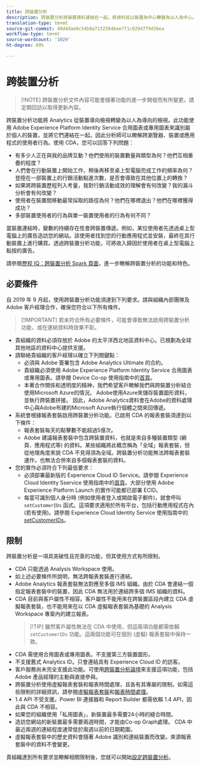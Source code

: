 ```yaml
---
title: 跨裝置分析
description: 跨裝置分析將裝置資料連結在一起，將資料從以裝置為中心轉變為以人為中心。
translation-type: tm+mt
source-git-commit: 40d4dae0c54b8a71325846ae7f1c02947f9d36ea
workflow-type: tm+mt
source-wordcount: '1029'
ht-degree: 89%

---
```



# 跨裝置分析

>[!NOTE] 跨裝置分析文件內容可能會隨著功能的進一步開發而有所變更。請定期回訪以取得更新內容。

跨裝置分析功能將 Analytics 從裝置導向檢視轉變為以人為導向的檢視。此功能使用 Adobe Experience Platform Identity Service 合用圖表或專用圖表來識別屬於個人的裝置，並將它們連結在一起。因此分析師可以瞭解跨瀏覽器、裝置或應用程式的使用者行為。使用 CDA，您可以回答下列問題：

* 有多少人正在與我的品牌互動？他們使用的裝置數量與類型為何？他們互相重疊的程度？
* 人們會在行動裝置上開始工作，稍後再移至桌上型電腦完成工作的頻率為何？登陸在一部裝置上的行銷活動點進次數，是否會導致在其他位置上的轉換？
* 如果將跨裝置歷程列入考量，我對行銷活動成效的理解會有何改變？我的漏斗分析會有何改變？
* 使用者在裝置間移動最常採取的路徑為何？他們在哪裡退出？他們在哪裡獲得成功？
* 多部裝置使用者的行為與單一裝置使用者的行為有何不同？

當裝置連結時，變數的持續存在性會跨裝置傳遞。例如，某位使用者先透過桌上型電腦上的廣告造訪您的網站。該使用者找到您的行動應用程式並安裝，最終在其行動裝置上進行購買。透過跨裝置分析功能，可將收入歸因於使用者在桌上型電腦上點按的廣告。

請參閱[歷程 IQ：跨裝置分析 Spark 頁面](http://adobe.ly/aacda)，進一步瞭解跨裝置分析的功能和特色。

## 必要條件

自 2019 年 9 月起，使用跨裝置分析功能須達到下列要求。請與組織內部團隊及 Adobe 客戶經理合作，確保您符合以下所有條件。

>[!IMPORTANT] 若未符合所有必要條件，可能會導致無法啟用跨裝置分析功能，或在連結資料時效果不彰。

* 貴組織的資料必須存放於 Adobe 的太平洋西北地區資料中心。已規劃為全球其他地區的資料中心提供支援。
* 請聯絡貴組織的客戶經理以確立下列關鍵點：
   * 必須與 Adobe 簽署包含 Adobe Analytics Ultimate 的合約。
   * 貴組織必須使用 Adobe Experience Platform Identity Service 合用圖表或專用圖表。請參閱 Device Co-op 使用指南中的[首頁](https://docs.adobe.com/content/help/zh-Hant/device-co-op/using/home.html)。
   * 本著合作關係和透明度的精神，我們希望客戶瞭解我們與跨裝置分析結合使用Microsoft Azure的情況。 Adobe使用Azure來儲存裝置圖形資料，並執行跨裝置拼接。 因此，Adobe Analytics資料會在Adobe的資料處理中心與Adobe布建的Microsoft Azure執行個體之間來回傳遞。
* 系統會根據報表套裝啟用跨裝置分析功能。已啟用 CDA 的報表套裝須達到以下條件：
   * 報表套裝每天的點擊數不能超過5億次。
   * Adobe 建議報表套裝中包含跨裝置資料，也就是來自多種裝置類型 (網頁、應用程式等) 的資料。某些組織將此概念稱為「全域」報表套裝，但從地理角度來說 CDA 不見得須為全域。跨裝置分析功能無法跨報表套裝運作，也無法合併來自多個報表套裝的資料。
* 您的實作必須符合下列最低要求：
   * 必須部署最新版的 Experience Cloud ID Service。請參閱 Experience Cloud Identity Sservice 使用指南中的[首頁](https://docs.adobe.com/content/help/zh-Hant/id-service/using/home.html)。大部分使用 Adobe Experience Platform Launch 的實作可能都已部署 ECID。
   * 每當可識別個人身分時 (例如使用者登入或開啟電子郵件)，就會呼叫 `setCustomerIDs` 函式。這項要求適用於所有平台，包括行動應用程式在內 (若有使用)。請參閱 Experience Cloud Identity Service 使用指南中的 [setCustomerIDs](https://docs.adobe.com/content/help/zh-Hant/id-service/using/id-service-api/methods/setcustomerids.html)。

## 限制

跨裝置分析是一項具突破性且完善的功能，但其使用方式有所限制。

* CDA 只能透過 Analysis Workspace 使用。
* 如上述必要條件所說明，無法跨報表套裝進行連結。
* Adobe Analytics 報表套裝無法對應至多個 IMS 組織。由於 CDA 會連結一個指定報表套裝中的裝置，因此 CDA 無法用於連結跨多個 IMS 組織的資料。
* CDA 目前與客戶屬性不相容。客戶屬性不能用來在跨裝置區段內建立 CDA 虛擬報表套裝，也不能用來在以 CDA 虛擬報表套裝為基礎的 Analysis Workspace 專案內的建立報表。
   > [!TIP] 雖然客戶屬性無法在 CDA 中使用，但這兩項功能都需依賴 `setCustomerIDs` 功能。這兩個功能可在個別 (虛擬) 報表套裝中保持一致。
* CDA 需使用合用圖表或專用圖表。不支援第三方裝置圖形。
* 不支援舊式 Analytics ID。只會連結具有 Experience Cloud ID 的訪客。
* 客戶服務尚未完全支援此功能。可使用[跨裝置分析論壇](https://forums.adobe.com/community/experience-cloud/analytics-cloud/analytics/cross-device-analytics/overview)來支援這項功能，包括 Adobe 產品經理的主動與直接參與。
* 跨裝置分析使用虛擬報表套裝和報表時間處理，且各有其專屬的限制。如需這些限制的詳細資訊，請參閱[虛擬報表套裝](../vrs/vrs-about.md)和[報表時間處理](../vrs/vrs-report-time-processing.md)。
* 1.4 API 不受支援。Power BI 連接器和 Report Builder 都需依賴 1.4 API，因此與 CDA 不相容。
* 如果您的組織使用「私用圖表」，新裝置最多需要24小時的縫合時間。
* 造訪您網站的新裝置最多需要兩週時間，才能由Co-op Graph處理。 CDA 中最近兩週的連結程度通常低於兩週以前的日期範圍。
* 虛擬報表套裝中的歷史資料會隨著 Adobe 識別和連結裝置而改變。來源報表套裝中的資料不會變更。

貴組織達到所有要求並瞭解相關限制後，您就可以開始[設定跨裝置分析](cda-setup.md)。
